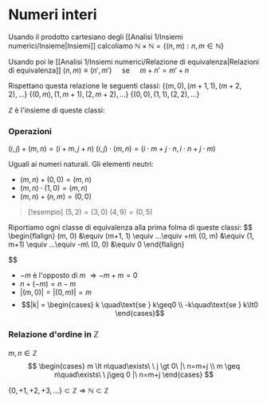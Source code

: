 # Numeri interi
Usando il prodotto cartesiano degli [[Analisi 1/Insiemi numerici/Insieme|Insiemi]] calcoliamo $\mathbb N \times \mathbb N = \{(n,m) : n,m \in \mathbb N\}$

Usando poi le [[Analisi 1/Insiemi numerici/Relazione di equivalenza|Relazioni di equivalenza]]
$(n,m) \equiv (n',m')\quad$ se $\quad m + n' = m' + n$

Rispettano questa relazione le seguenti classi:
$\{(m,0), (m+1,1),(m+2,2),...\}$
$\{(0,m),(1,m+1),(2,m+2),...\}$
$\{(0,0),(1,1),(2,2),...\}$

$\mathbb Z$ è l'insieme di queste classi:

### Operazioni
$(i,j) + (m,n) = (i+m, j+n)$
$(i,j)\cdot(m,n) = (i \cdot m + j \cdot n, i \cdot n + j\cdot m)$

Uguali ai numeri naturali.
Gli elementi neutri:
- $(m, n) + (0, 0) = (m, n)$
- $(m, n) \cdot (1, 0) = (m, n)$
- $(m,n)+(n,m) = (0,0)$

>[!esempio]
>$(5,2) = (3,0)$
>$(4,9) = (0, 5)$

Riportiamo ogni classe di equivalenza alla prima folma di queste classi:
$$
\begin{flalign}
(m, 0) &\equiv (m+1, 1) \equiv ...\equiv +m\\
(0, m) &\equiv (1, m+1) \equiv ...\equiv -m\\
(0, 0) &\equiv 0
\end{flalign}

$$

- $-m$ è l'opposto di $m$ $\Rightarrow -m + m = 0$
- $n + (-m) = n - m$
- $|(m,0)| = |(0,m)| = m$
- $$|k| =
\begin{cases}
k \quad\text{se } k\geq0 \\
-k\quad\text{se } k\lt0
\end{cases}$$

### Relazione d'ordine in $\mathbb Z$
$m,n \in \mathbb Z$
$$
\begin{cases}
m \lt n\quad\exists\ \ j \gt 0\ |\ n=m+j \\
m \geq n\quad\exists\ \ j\geq 0 |\ n=m+j
\end{cases}
$$

$\{0, +1, +2, +3, ...\} \subset \mathbb Z \Longrightarrow \mathbb N \subset \mathbb Z$



